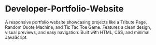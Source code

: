 # Developer-Portfolio-Website
A responsive portfolio website showcasing projects like a Tribute Page, Random Quote Machine, and Tic Tac Toe Game. Features a clean design, visual previews, and easy navigation. Built with HTML, CSS, and minimal JavaScript.
